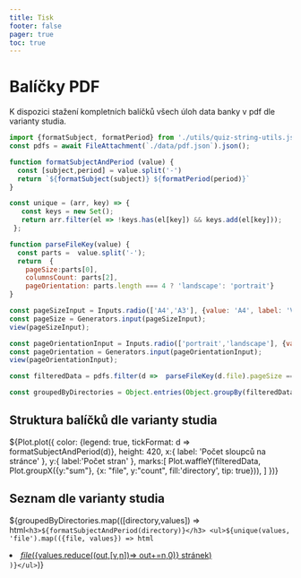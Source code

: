 ```yaml
---
title: Tisk
footer: false
pager: true
toc: true
---
```


# Balíčky PDF

K dispozici stažení kompletních balíčků všech úloh data banky v pdf dle varianty studia. 

```js
import {formatSubject, formatPeriod} from './utils/quiz-string-utils.js';
const pdfs = await FileAttachment(`./data/pdf.json`).json();

function formatSubjectAndPeriod (value) {
  const [subject,period] = value.split('-')
  return `${formatSubject(subject)} ${formatPeriod(period)}`
}

const unique = (arr, key) => {
   const keys = new Set();
   return arr.filter(el => !keys.has(el[key]) && keys.add(el[key]));
 };

function parseFileKey(value) {
  const parts =  value.split('-');
  return  {
    pageSize:parts[0],
    columnsCount: parts[2],
    pageOrientation: parts.length === 4 ? 'landscape': 'portrait'}
}

const pageSizeInput = Inputs.radio(['A4','A3'], {value: 'A4', label: 'Velikost stránky'});
const pageSize = Generators.input(pageSizeInput);
view(pageSizeInput);

const pageOrientationInput = Inputs.radio(['portrait','landscape'], {value: 'portrait', label:"Orientace", format: d => d == "landscape" ? 'na šířku': 'na výšku'});
const pageOrientation = Generators.input(pageOrientationInput);
view(pageOrientationInput);
```

```js
const filteredData = pdfs.filter(d =>  parseFileKey(d.file).pageSize === pageSize && parseFileKey(d.file).pageOrientation === pageOrientation); //.sort((f,s) => parseCode(s.code).year - parseCode(f.code).year);

const groupedByDirectories = Object.entries(Object.groupBy(filteredData, ({directory}) => directory))
```
## Struktura balíčků dle varianty studia
 ${Plot.plot({
    color: {legend: true, tickFormat: d => formatSubjectAndPeriod(d)},
    height: 420,
    x:{ label: 'Počet sloupců na stránce' },
    y:{ label:'Počet stran' },
    marks:[
      Plot.waffleY(filteredData, Plot.groupX({y:"sum"}, {x: "file", y:"count", fill:'directory', tip: true})),
    ]
   })}

## Seznam dle varianty studia


${groupedByDirectories.map(([directory,values]) => html`<h3>${formatSubjectAndPeriod(directory)}</h3> <ul>${unique(values, 'file').map(({file, values}) => html`<li><a href="./assets/pdf/${directory}/${file}.pdf"><i class="fa-solid fa-file-pdf"></i> ${file} (${values.reduce((out,[v,n])=> out+=n,0)} stránek)</a></li>`)}</ul>`)}

